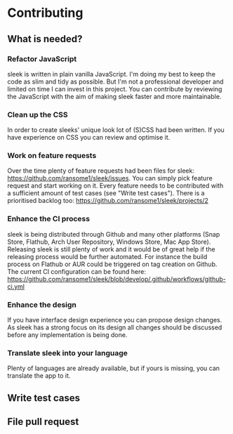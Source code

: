 # Contributing

## What is needed?

### Refactor JavaScript
sleek is written in plain vanilla JavaScript. I'm doing my best to keep the code as slim and tidy as possible. But I'm not a professional developer and limited on time I can invest in this project. You can contribute by reviewing the JavaScript with the aim of making sleek faster and more maintainable.

### Clean up the CSS
In order to create sleeks' unique look lot of (S)CSS had been written. If you have experience on CSS you can review and optimise it.

### Work on feature requests
Over the time plenty of feature requests had been files for sleek: https://github.com/ransome1/sleek/issues. You can simply pick feature request and start working on it. Every feature needs to be contributed with a sufficient amount of test cases (see "Write test cases"). There is a prioritised backlog too: https://github.com/ransome1/sleek/projects/2

### Enhance the CI process
sleek is being distributed through Github and many other platforms (Snap Store, Flathub, Arch User Repository, Windows Store, Mac App Store). Releasing sleek is still plenty of work and it would be of great help if the releasing process would be further automated. For instance the build process on Flathub or AUR could be triggered on tag creation on Github. The current CI configuration can be found here: https://github.com/ransome1/sleek/blob/develop/.github/workflows/github-ci.yml

### Enhance the design
If you have interface design experience you can propose design changes. As sleek has a strong focus on its design all changes should be discussed before any implementation is being done.

### Translate sleek into your language
Plenty of languages are already available, but if yours is missing, you can translate the app to it.

## Write test cases


## File pull request